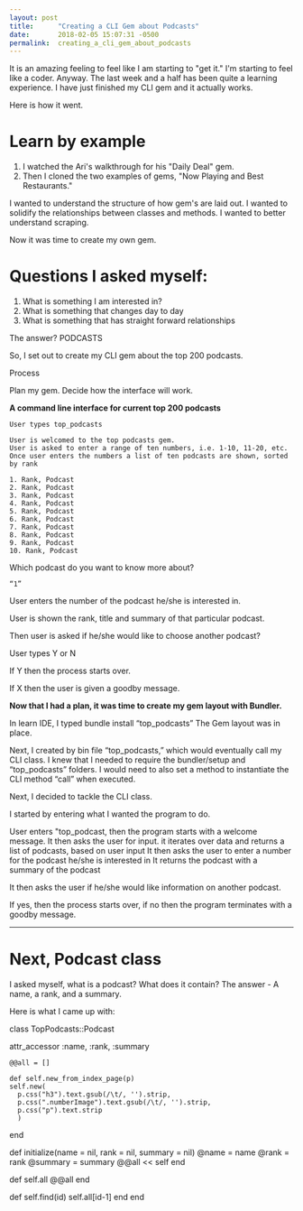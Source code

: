 ```yaml
---
layout: post
title:      "Creating a CLI Gem about Podcasts"
date:       2018-02-05 15:07:31 -0500
permalink:  creating_a_cli_gem_about_podcasts
---
```



It is an amazing feeling to feel like I am starting to "get it." I'm starting to feel like a coder. Anyway. The last week and a half has been quite a learning experience. I have just finished my CLI gem and it actually works.

Here is how it went.

# Learn by example

1. I watched the Ari's walkthrough for his "Daily Deal" gem.
2. Then I cloned the two examples of gems, "Now Playing and Best Restaurants."

I wanted to understand the structure of how gem's are laid out.
I wanted to solidify the relationships between classes and methods.
I wanted to better understand scraping.
					
Now it was time to create my own gem.

# Questions I asked myself:

1.  What is something I am interested in?
2.  What is something that changes day to day
3.  What is something that has straight forward relationships
 
The answer? PODCASTS


So, I set out to create my CLI gem about the top 200 podcasts.

Process

Plan my gem. Decide how the interface will work.


        
**A command line interface for current top 200 podcasts**

	User types top_podcasts

	User is welcomed to the top podcasts gem.
	User is asked to enter a range of ten numbers, i.e. 1-10, 11-20, etc.
	Once user enters the numbers a list of ten podcasts are shown, sorted by rank

	1. Rank, Podcast
	2. Rank, Podcast
	3. Rank, Podcast
	4. Rank, Podcast
	5. Rank, Podcast
	6. Rank, Podcast
	7. Rank, Podcast
	8. Rank, Podcast
	9. Rank, Podcast
	10. Rank, Podcast


Which podcast do you want to know more about?

	“1”

User enters the number of the podcast he/she is interested in.

User is shown the rank, title and summary of that particular podcast.

Then user is asked if he/she would like to choose another podcast?

User types Y or N

If Y then the process starts over.

If X then the user is given a goodby message.
		
**Now that I had a plan, it was time to create my gem layout with Bundler.**

In learn IDE, I typed bundle install “top_podcasts”
The Gem layout was in place.

Next, I created by bin file “top_podcasts,” which would eventually call my CLI class. I knew that I needed to require the bundler/setup and “top_podcasts” folders. I would need to also set a method to instantiate the CLI method “call” when executed.


Next, I decided to tackle the CLI class.

I started by entering what I wanted the program to do.

User enters "top_podcast, 
then the program starts with a welcome message. 
It then asks the user for input.
it iterates over data and returns a list of podcasts, based on user input
It then asks the user to enter a number for the podcast he/she is interested in
It returns the podcast with a summary of the podcast

It then asks the user if he/she would like information on another podcast.

If yes, then the process starts over, if no then the program terminates with a goodby message.

   -------------------------------------------------------------------------------------------------------
# Next, Podcast class
I asked myself, what is a podcast?  What does it contain?  The answer - A name, a rank, and a summary.

Here is what I came up with:

class TopPodcasts::Podcast

  attr_accessor :name, :rank, :summary

    @@all = []

    def self.new_from_index_page(p)
    self.new(
      p.css("h3").text.gsub(/\t/, '').strip,
      p.css(".numberImage").text.gsub(/\t/, '').strip,
      p.css("p").text.strip
      )
  end

  def initialize(name = nil, rank = nil, summary = nil)
    @name = name
    @rank = rank
    @summary = summary
    @@all << self
  end

  def self.all
    @@all
  end

  def self.find(id)
    self.all[id-1]
  end
end












